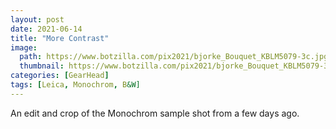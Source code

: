 ```yaml
---
layout: post
date: 2021-06-14
title: "More Contrast"
image:
  path: https://www.botzilla.com/pix2021/bjorke_Bouquet_KBLM5079-3c.jpg
  thumbnail: https://www.botzilla.com/pix2021/bjorke_Bouquet_KBLM5079-3c.jpg
categories: [GearHead]
tags: [Leica, Monochrom, B&W]
---
```


An edit and crop of the Monochrom sample shot from a few days ago.

